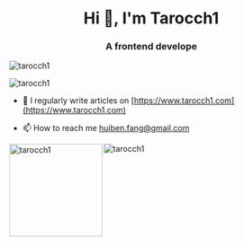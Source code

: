 <h1 align="center">Hi 👋, I'm Tarocch1</h1>

<h3 align="center">A frontend develope</h3>

<p align="left"><img src="https://komarev.com/ghpvc/?username=tarocch1" alt="tarocch1" /></p>

<p align="left"><img src="https://github-profile-trophy.vercel.app/?username=tarocch1" alt="tarocch1" /></p>

- 📝 I regularly write articles on [https://www.tarocch1.com](https://www.tarocch1.com)

- 📫 How to reach me [huiben.fang@gmail.com](mailto:huiben.fang@gmail.com)

<p><img height="165" align="left" src="https://github-readme-stats.vercel.app/api?username=tarocch1&show_icons=true&locale=en" alt="tarocch1" /></p>

<p><img align="center" src="https://github-readme-stats.vercel.app/api/top-langs?username=tarocch1&show_icons=true&locale=en&layout=compact" alt="tarocch1" /></p>
